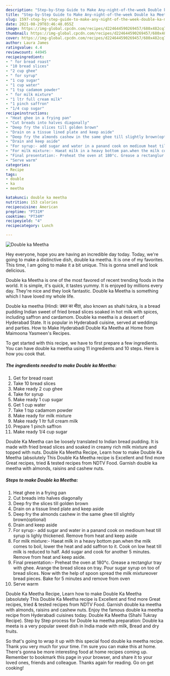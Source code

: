 ```yaml
---
description: "Step-by-Step Guide to Make Any-night-of-the-week Double ka Meetha"
title: "Step-by-Step Guide to Make Any-night-of-the-week Double ka Meetha"
slug: 1597-step-by-step-guide-to-make-any-night-of-the-week-double-ka-meetha
date: 2021-08-29T03:46:48.055Z
image: https://img-global.cpcdn.com/recipes/d224644590269457/680x482cq70/double-ka-meetha-recipe-main-photo.jpg
thumbnail: https://img-global.cpcdn.com/recipes/d224644590269457/680x482cq70/double-ka-meetha-recipe-main-photo.jpg
cover: https://img-global.cpcdn.com/recipes/d224644590269457/680x482cq70/double-ka-meetha-recipe-main-photo.jpg
author: Laura James
ratingvalue: 4.4
reviewcount: 44945
recipeingredient:
- " for bread roast"
- "10 bread slices"
- "2 cup ghee"
- " for syrup"
- "1 cup sugar"
- "1 cup water"
- "1 tsp cadamom powder"
- " for milk mixture"
- "1 ltr full cream milk"
- "1 pinch saffron"
- "1/4 cup sugar"
recipeinstructions:
- "Heat ghee in a frying pan"
- "Cut breads into halves diagonally"
- "Deep fry the slices till golden brown"
- "Drain on a tissue lined plate and keep aside"
- "Deep fry the almonds cashew in the same ghee till slightly brown(optional)"
- "Drain and keep aside"
- "For syrup:- add sugar and water in a panand cook on medioum heat till syrup is lighly thickened. Remove from heat and keep aside"
- "For milk mixture:- Haeat milk in a heavy bottom pan.when the milk comes to boil, lower the heat and add saffron to it. Cook on low heat till milk is reduced to half. Add sugar and cook for another 5 minutes. Remove from heat and keep aside."
- "Final presentation:- Preheat the oven at 180°c. Grease a rectanglur tray with ghee. Arange the bread slicea on tray. Pour sugar syrup on too of bread slices. Now with the help of spoon spread the milk mixtureover bread pieces. Bake for 5 minutes and remove from oven"
- "Serve warm"
categories:
- Recipe
tags:
- double
- ka
- meetha

katakunci: double ka meetha 
nutrition: 153 calories
recipecuisine: American
preptime: "PT31M"
cooktime: "PT34M"
recipeyield: "4"
recipecategory: Lunch

---
```



![Double ka Meetha](https://img-global.cpcdn.com/recipes/d224644590269457/680x482cq70/double-ka-meetha-recipe-main-photo.jpg)

Hey everyone, hope you are having an incredible day today. Today, we're going to make a distinctive dish, double ka meetha. It is one of my favorites. This time, I am going to make it a bit unique. This is gonna smell and look delicious.

Double ka Meetha is one of the most favored of recent trending foods in the world. It is simple, it's quick, it tastes yummy. It is enjoyed by millions every day. They're nice and they look fantastic. Double ka Meetha is something which I have loved my whole life.

Double ka meetha (Hindi: डबल का मीठा, also known as shahi tukra, is a bread pudding Indian sweet of fried bread slices soaked in hot milk with spices, including saffron and cardamom. Double ka meetha is a dessert of Hyderabad State. It is popular in Hyderabadi cuisine, served at weddings and parties. How to Make Hyderabadi Double Ka Meetha at Home from Maimoona Yasmeen&#39;s Recipes.


To get started with this recipe, we have to first prepare a few ingredients. You can have double ka meetha using 11 ingredients and 10 steps. Here is how you cook that.

<!--inarticleads1-->

##### The ingredients needed to make Double ka Meetha:

1. Get  for bread roast
1. Take 10 bread slices
1. Make ready 2 cup ghee
1. Take  for syrup
1. Make ready 1 cup sugar
1. Get 1 cup water
1. Take 1 tsp cadamom powder
1. Make ready  for milk mixture
1. Make ready 1 ltr full cream milk
1. Prepare 1 pinch saffron
1. Make ready 1/4 cup sugar


Double Ka Meetha can be loosely translated to Indian bread pudding. It is made with fried bread slices and soaked in creamy rich milk mixture and topped with nuts. Double Ka Meetha Recipe, Learn how to make Double Ka Meetha (absolutely This Double Ka Meetha recipe is Excellent and find more Great recipes, tried &amp; tested recipes from NDTV Food. Garnish double ka meetha with almonds, raisins and cashew nuts. 

<!--inarticleads2-->

##### Steps to make Double ka Meetha:

1. Heat ghee in a frying pan
1. Cut breads into halves diagonally
1. Deep fry the slices till golden brown
1. Drain on a tissue lined plate and keep aside
1. Deep fry the almonds cashew in the same ghee till slightly brown(optional)
1. Drain and keep aside
1. For syrup:- add sugar and water in a panand cook on medioum heat till syrup is lighly thickened. Remove from heat and keep aside
1. For milk mixture:- Haeat milk in a heavy bottom pan.when the milk comes to boil, lower the heat and add saffron to it. Cook on low heat till milk is reduced to half. Add sugar and cook for another 5 minutes. Remove from heat and keep aside.
1. Final presentation:- Preheat the oven at 180°c. Grease a rectanglur tray with ghee. Arange the bread slicea on tray. Pour sugar syrup on too of bread slices. Now with the help of spoon spread the milk mixtureover bread pieces. Bake for 5 minutes and remove from oven
1. Serve warm


Double Ka Meetha Recipe, Learn how to make Double Ka Meetha (absolutely This Double Ka Meetha recipe is Excellent and find more Great recipes, tried &amp; tested recipes from NDTV Food. Garnish double ka meetha with almonds, raisins and cashew nuts. Enjoy the famous double ka meetha recipe from Hyderabadi cuisines today. Double Ka Meetha (Shahi Tukray Recipe). Step by Step process for Double ka meetha preparation: Double ka meeta is a very popular sweet dish in India made with milk, Bread and dry fruits. 

So that's going to wrap it up with this special food double ka meetha recipe. Thank you very much for your time. I'm sure you can make this at home. There's gonna be more interesting food at home recipes coming up. Remember to bookmark this page in your browser, and share it to your loved ones, friends and colleague. Thanks again for reading. Go on get cooking!
